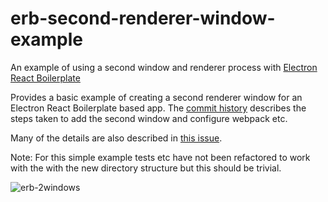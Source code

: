 # erb-second-renderer-window-example

An example of using a second window and renderer process with [Electron React Boilerplate](https://github.com/electron-react-boilerplate/electron-react-boilerplate)

Provides a basic example of creating a second renderer window for an Electron React Boilerplate based app.
The [commit history](https://github.com/jp887/electron-react-boilerplate/commits/next) describes the steps taken to add the second window and configure webpack etc.

Many of the details are also described in [this issue](https://github.com/electron-react-boilerplate/electron-react-boilerplate/issues/1095).

Note: For this simple example tests etc have not been refactored to work with the with the new directory structure but this should be trivial.

![erb-2windows](https://user-images.githubusercontent.com/1607661/52540076-6fb7f700-2d7d-11e9-8165-63070c65e6bc.gif)
